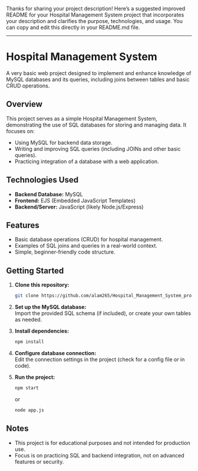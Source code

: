 Thanks for sharing your project description! Here’s a suggested improved README for your Hospital Management System project that incorporates your description and clarifies the purpose, technologies, and usage. You can copy and edit this directly in your README.md file.

---

# Hospital Management System

A very basic web project designed to implement and enhance knowledge of MySQL databases and its queries, including joins between tables and basic CRUD operations.

## Overview

This project serves as a simple Hospital Management System, demonstrating the use of SQL databases for storing and managing data. It focuses on:

- Using MySQL for backend data storage.
- Writing and improving SQL queries (including JOINs and other basic queries).
- Practicing integration of a database with a web application.

## Technologies Used

- **Backend Database:** MySQL
- **Frontend:** EJS (Embedded JavaScript Templates)
- **Backend/Server:** JavaScript (likely Node.js/Express)

## Features

- Basic database operations (CRUD) for hospital management.
- Examples of SQL joins and queries in a real-world context.
- Simple, beginner-friendly code structure.

## Getting Started

1. **Clone this repository:**
   ```bash
   git clone https://github.com/alam265/Hospital_Management_System_project.git
   ```
2. **Set up the MySQL database:**  
   Import the provided SQL schema (if included), or create your own tables as needed.

3. **Install dependencies:**
   ```bash
   npm install
   ```

4. **Configure database connection:**  
   Edit the connection settings in the project (check for a config file or in code).

5. **Run the project:**
   ```bash
   npm start
   ```
   or
   ```bash
   node app.js
   ```


## Notes

- This project is for educational purposes and not intended for production use.
- Focus is on practicing SQL and backend integration, not on advanced features or security.


